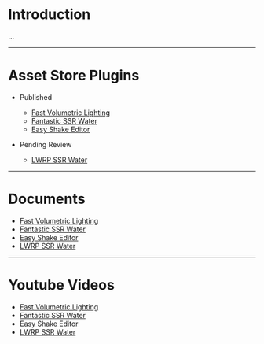# Introduction

...

---

# Asset Store Plugins

+ Published
    + [Fast Volumetric Lighting](https://assetstore.unity.com/packages/vfx/shaders/fullscreen-camera-effects/fast-volumetric-lighting-152973?aid=1101l85Tr&pubref=BGVL)
    + [Fantastic SSR Water](https://assetstore.unity.com/packages/vfx/shaders/fantastic-ssr-water-154020?aid=1101l85Tr)
    + [Easy Shake Editor](https://assetstore.unity.com/packages/slug/154472)

+ Pending Review
    + [LWRP SSR Water](http://u3d.as/1Dzj)

---

# Documents

+ [Fast Volumetric Lighting](https://www.evernote.com/l/AiCKKrU1xNJIHaFtXAPzqPGMIrpQAPJ8d_Y/)
+ [Fantastic SSR Water](https://www.evernote.com/l/AiCoMwSfwPRIKJq_QLIHX1s-zB1U4ATW104/)
+ [Easy Shake Editor](https://www.evernote.com/l/AiA8cz1o0o5HU46EvX64UMMthrz1umZyYIs/)
+ [LWRP SSR Water](https://www.evernote.com/l/AiAR9lnBxMxB65yqSFhUfVNFH2sZ0rPW2EM/)

---

# Youtube Videos

+ [Fast Volumetric Lighting](https://youtu.be/f2eAI2nG1BU)
+ [Fantastic SSR Water](https://youtu.be/8KtdqC4iNH4)
+ [Easy Shake Editor](https://youtu.be/3abRLv57SCc)
+ [LWRP SSR Water](https://youtu.be/8KtdqC4iNH4)
